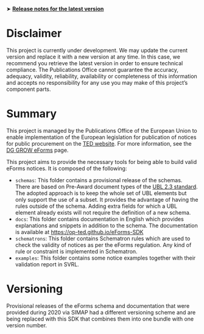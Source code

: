 ➤ **[Release notes for the latest version](CHANGELOG.md)** 

# Disclaimer
This project is currently under development. We may update the current version and replace it with a new version at any time. In this case, we recommend you retrieve the latest version in order to ensure technical compliance. The Publications Office cannot guarantee the accuracy, adequacy, validity, reliability, availability or completeness of this information and accepts no responsibility for any use you may make of this project’s component parts.

# Summary
This project is managed by the Publications Office of the European Union to enable implementation of the European legislation for publication of notices for public procurement on the [TED website](https://ted.europa.eu/TED/). For more information, see the [DG GROW eForms](https://ec.europa.eu/growth/single-market/public-procurement/digital/eforms_en) page.

This project aims to provide the necessary tools for being able to build valid eForms notices.
It is composed of the following:
- `schemas`: This folder contains a provisional release of the schemas. There are based on Pre-Award document types of the [UBL 2.3 standard](https://docs.oasis-open.org/ubl/UBL-2.3.html).
The adopted approach is to keep the whole set of UBL elements but only support the use of a subset. It provides the advantage of having the rules outside of the schema. Adding extra fields for which a UBL element already exists will not require the definition of a new schema.
- `docs`: This folder contains documentation in English which provides explanations and snippets in addition to the schema. The documentation is available at https://op-ted.github.io/eForms-SDK
- `schematrons`: This folder contains Schematron rules which are used to check the validity of notices as per the eForms regulation. Any kind of rule or constraint is implemented in Schematron.
- `examples`: This folder contains some notice examples together with their validation report in SVRL.

# Versioning

Provisional releases of the eForms schema and documentation that were provided during 2020 via SIMAP had a different versioning scheme and are being replaced with this SDK that combines them into one bundle with one version number.
